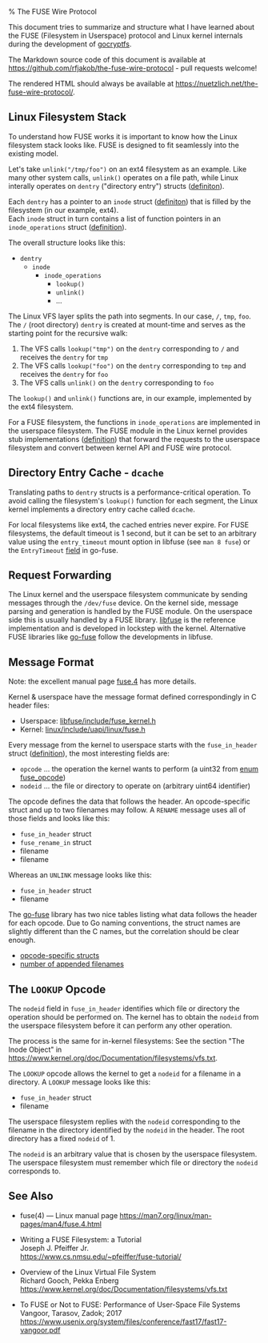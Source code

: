 % The FUSE Wire Protocol

This document tries to summarize and structure what I have
learned about the
FUSE (Filesystem in Userspace) protocol and Linux kernel internals during the development
of [gocryptfs](https://nuetzlich.net/gocryptfs/).

The Markdown source code of this document is available at
<https://github.com/rfjakob/the-fuse-wire-protocol> - pull requests welcome!

The rendered HTML should always be available at <https://nuetzlich.net/the-fuse-wire-protocol/>.

Linux Filesystem Stack
----------------------

To understand how FUSE works it is important to know how the Linux
filesystem stack looks like. FUSE is designed to fit seamlessly into
the existing model.

Let's take `unlink("/tmp/foo")` on an ext4 filesystem as an example.
Like many other system calls, `unlink()` operates on a file path, while
Linux interally operates on `dentry` ("directory entry") structs
([definiton](https://git.kernel.org/pub/scm/linux/kernel/git/torvalds/linux.git/tree/include/linux/dcache.h?h=v4.13-rc7#n89)).

Each `dentry` has a pointer to an `inode` struct
([definiton](https://git.kernel.org/pub/scm/linux/kernel/git/torvalds/linux.git/tree/include/linux/fs.h?h=v4.13-rc7#n566))
that is filled by the filesystem (in our example, ext4).  
Each `inode` struct in turn contains a list of function pointers in an `inode_operations` struct
([definition](https://git.kernel.org/pub/scm/linux/kernel/git/torvalds/linux.git/tree/include/linux/fs.h?h=v4.13-rc7#n1704)).

The overall structure looks like this:

* `dentry`
    * `inode`
        * `inode_operations`
            * `lookup()`
            * `unlink()`
            * ...

The Linux VFS layer splits the path into segments. In our case, `/`, `tmp`, `foo`.  
The `/` (root directory) `dentry` is created
at mount-time and serves as the starting point for the recursive walk:

1. The VFS calls `lookup("tmp")` on the `dentry` corresponding to `/` and receives the `dentry` for `tmp`
2. The VFS calls `lookup("foo")` on the `dentry` corresponding to `tmp` and receives the `dentry` for `foo`
3. The VFS calls `unlink()` on the `dentry` corresponding to `foo`

The `lookup()` and `unlink()` functions are, in our example, implemented by the ext4 filesystem.

For a FUSE filesystem, the functions in `inode_operations` are implemented in the
userspace filesystem. The FUSE module in the Linux kernel provides stub implementations
([definition](https://git.kernel.org/pub/scm/linux/kernel/git/torvalds/linux.git/tree/fs/fuse/dir.c?h=v4.13-rc7#n1792))
that forward the requests to the userspace filesystem and convert between kernel API and FUSE wire protocol.

Directory Entry Cache - `dcache`
--------------------------------

Translating paths to `dentry` structs is a performance-critical operation. To avoid calling the
filesystem's `lookup()` function for each segment, the Linux kernel implements a directory entry
cache called `dcache`.

For local filesystems like ext4, the cached entries never expire. For FUSE filesystems, the default
timeout is 1 second, but it can be set to an arbitrary value using the `entry_timeout` mount option
in libfuse (see `man 8 fuse`) or the `EntryTimeout`
[field](https://godoc.org/github.com/hanwen/go-fuse/fuse/nodefs#Options) in go-fuse.

Request Forwarding
------------------

The Linux kernel and the userspace filesystem communicate by sending messages through the
`/dev/fuse` device. On the kernel side, message parsing and generation is handled by the FUSE
module. On the userspace side this is usually handled by a FUSE library.
[libfuse](https://github.com/libfuse/libfuse) is the reference implementation and is developed
in lockstep with the kernel. Alternative FUSE libraries like
[go-fuse](https://github.com/hanwen/go-fuse)
follow the developments in libfuse.

Message Format
--------------

Note: the excellent manual page [fuse.4](https://man7.org/linux/man-pages/man4/fuse.4.html)
has more details.

Kernel & userspace have the message format defined correspondingly in C header files:

* Userspace:
  [libfuse/include/fuse_kernel.h](https://github.com/libfuse/libfuse/blob/21b55a05a158b1c225ba312529bc068cadd5431d/include/fuse_kernel.h)
* Kernel:
  [linux/include/uapi/linux/fuse.h](https://git.kernel.org/pub/scm/linux/kernel/git/torvalds/linux.git/tree/include/uapi/linux/fuse.h?h=v4.12)

Every message from the kernel to userspace starts with the `fuse_in_header` struct
([definition](https://github.com/libfuse/libfuse/blob/21b55a05a158b1c225ba312529bc068cadd5431d/include/fuse_kernel.h#L690)),
the most interesting fields are:

* `opcode` ... the operation the kernel wants to perform (a uint32 from
  [enum fuse_opcode](https://github.com/libfuse/libfuse/blob/e16fdc06d7473f00499b6b03fb7bd06259a22135/include/fuse_kernel.h#L333))
* `nodeid` ... the file or directory to operate on (arbitrary uint64 identifier)

The opcode defines the data that follows the header. An opcode-specific struct and up to
two filenames may follow. A `RENAME` message uses all of those fields and looks like this:

* `fuse_in_header` struct
* `fuse_rename_in` struct
* filename
* filename

Whereas an `UNLINK` message looks like this:

* `fuse_in_header` struct
* filename

The [go-fuse](https://github.com/hanwen/go-fuse) library has two nice tables
listing what data follows the header for each opcode. Due to Go naming conventions,
the struct names are slightly
different than the C names, but the correlation should be clear enough.

* [opcode-specific structs](https://github.com/hanwen/go-fuse/blob/204b45dba899dfa147235c255908236d5fde2d32/fuse/opcode.go#L609)
* [number of appended filenames](https://github.com/hanwen/go-fuse/blob/204b45dba899dfa147235c255908236d5fde2d32/fuse/opcode.go#L637)

The `LOOKUP` Opcode
-------------------

The `nodeid` field in `fuse_in_header` identifies which file or directory the operation
should be performed on. The kernel has to obtain the `nodeid` from the
userspace filesystem before it can perform any other operation.

The process is the same for in-kernel filesystems: See the section "The Inode Object"
in <https://www.kernel.org/doc/Documentation/filesystems/vfs.txt>.

The `LOOKUP` opcode allows the kernel to get a `nodeid` for a filename in a directory.
A `LOOKUP` message looks like this:

* `fuse_in_header` struct
* filename

The userspace filesystem replies with the `nodeid` corresponding to
the filename in the directory identified by the `nodeid` in the header.
The root directory has a fixed `nodeid` of 1.

The `nodeid` is an arbitrary value that is chosen by the userspace
filesystem. The userspace filesystem must remember which file or
directory the `nodeid` corresponds to.

See Also
--------

* fuse(4) — Linux manual page
  <https://man7.org/linux/man-pages/man4/fuse.4.html>

* Writing a FUSE Filesystem: a Tutorial  
  Joseph J. Pfeiffer Jr.  
  <https://www.cs.nmsu.edu/~pfeiffer/fuse-tutorial/>

* Overview of the Linux Virtual File System  
  Richard Gooch, Pekka Enberg  
  <https://www.kernel.org/doc/Documentation/filesystems/vfs.txt>

* To FUSE or Not to FUSE: Performance of User-Space File Systems  
  Vangoor, Tarasov, Zadok; 2017  
  <https://www.usenix.org/system/files/conference/fast17/fast17-vangoor.pdf>
